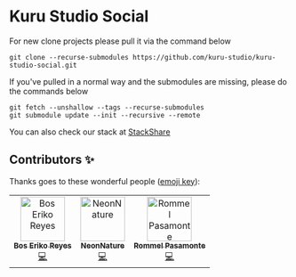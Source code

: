 # Kuru Studio Social
For new clone projects please pull it via the command below
```
git clone --recurse-submodules https://github.com/kuru-studio/kuru-studio-social.git
```

If you've pulled in a normal way and the submodules are missing, please do the commands below
```
git fetch --unshallow --tags --recurse-submodules
git submodule update --init --recursive --remote
```

You can also check our stack at [StackShare](https://stackshare.io/kuru-studio/kuru-studio-social)

## Contributors ✨

Thanks goes to these wonderful people ([emoji key](https://allcontributors.org/docs/en/emoji-key)):

<!-- ALL-CONTRIBUTORS-LIST:START - Do not remove or modify this section -->
<!-- prettier-ignore -->
<table>
  <tr>
    <td align="center"><a href="https://github.com/BosEriko"><img src="https://github.com/boseriko.png?size=200" width="80px;" alt="Bos Eriko Reyes"/><br /><sub><b>Bos Eriko Reyes</b></sub></a><br /><a href="https://github.com/kuru-studio/kuru-studio-social/commits?author=BosEriko" title="Code">💻</a></td>
    <td align="center"><a href="https://github.com/NeonNature"><img src="https://github.com/neonnature.png?size=200" width="80px;" alt="NeonNature"/><br /><sub><b>NeonNature</b></sub></a><br /><a href="https://github.com/kuru-studio/kuru-studio-social/commits?author=NeonNature" title="Code">💻</a></td>
    <td align="center"><a href="https://github.com/rpasamonte97"><img src="https://github.com/rpasamonte97.png?size=200" width="80px;" alt="Rommel Pasamonte"/><br /><sub><b>Rommel Pasamonte</b></sub></a><br /><a href="https://github.com/kuru-studio/kuru-studio-social/commits?author=rpasamonte97" title="Code">💻</a></td>
  </tr>
</table>
<!-- ALL-CONTRIBUTORS-LIST:END -->
